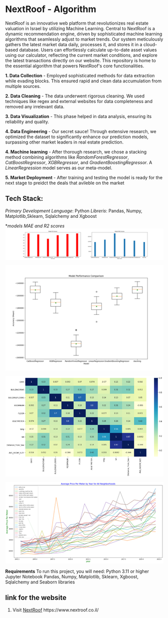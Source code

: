# NextRoof - Algorithm 

NextRoof is an innovative web platform that revolutionizes real estate valuation in Israel by utilizing Machine Learning. 
Central to NextRoof is a dynamic recommendation engine, driven by sophisticated machine learning algorithms that seamlessly adjust to market trends. 
Our system meticulously gathers the latest market data daily, processes it, and stores it in a cloud-based database. Users can effortlessly calculate up-to-date asset values using our calculator, reflecting the current market conditions, and explore the latest transactions directly on our website.
This repository is home to the essential algorithm that powers NextRoof's core functionalities.

**1. Data Collection** - Employed sophisticated methods for data extraction while evading blocks. This ensured rapid and clean data accumulation from multiple sources.

**2. Data Cleaning** - The data underwent rigorous cleaning. We used techniques like regex and external websites for data completeness and removed any irrelevant data.

**3. Data Visualization** - This phase helped in data analysis, ensuring its reliability and quality.

**4. Data Engineering** - Our secret sauce! Through extensive research, we optimized the dataset to significantly enhance our prediction models, surpassing other market leaders in real estate prediction.

**4. Machine learning** - After thorough research, we chose a stacking method combining algorithms like *RandomForestRegressor*, *CatBoostRegressor*, *XGBRegressor*, and *GradientBoostingRegressor*. A *LinearRegression* model serves as our meta-model.

**5. Market Deployment** - After training and testing the model is ready for the next stage to preidct the deals that avileble on the market




## Tech Stack:
*Primary Development Language*: Python
*Libreris*: Pandas, Numpy, Matplotlib,Sklearn, Sqlalchemy and Xgboost


 **models MAE and R2 scores*
 ![plt1!](img/plot_model_scores.png)

 ![plt2!](img/result_plot.png)

 
![heatmap!](img/heatmaptlv.png)


![n_prices!](img/n_prices.png)


**Requirements**
To run this project, you will need:
Python 3.11 or higher
Jupyter Notebook
Pandas, Numpy, Matplotlib, Sklearn, Xgboost, Sqlalchemy and Seaborn libraries

## link for the website
1. Visit [NextRoof]([www.nextroof.co.il](https://www.nextroof.co.il/))  https://www.nextroof.co.il/
